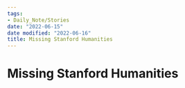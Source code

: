 ```yaml
---
tags:
- Daily_Note/Stories
date: "2022-06-15"
date modified: "2022-06-16"
title: Missing Stanford Humanities
---
```


# Missing Stanford Humanities
